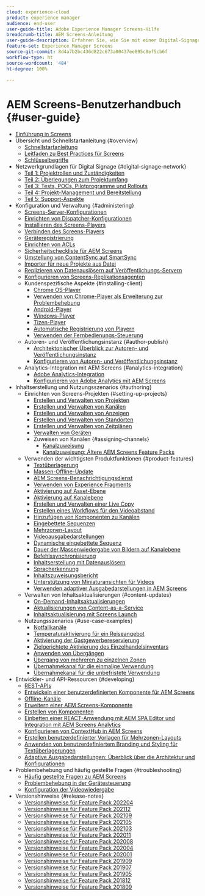 ```yaml
---
cloud: experience-cloud
product: experience manager
audience: end-user
user-guide-title: Adobe Experience Manager Screens-Hilfe
breadcrumb-title: AEM Screens-Anleitung
user-guide-description: Erfahren Sie, wie Sie mit einer Digital-Signage-Lösung dynamische und interaktive digitale Erlebnisse und Interaktionen veröffentlichen können.
feature-set: Experience Manager Screens
source-git-commit: 8d4a7b2bc436d822c673a00437ee895c8ef5cb6f
workflow-type: ht
source-wordcount: '484'
ht-degree: 100%

---
```



# AEM Screens-Benutzerhandbuch {#user-guide}

+ [Einführung in Screens](aem-screens-introduction.md)
+ Übersicht und Schnellstartanleitung {#overview}
   + [Schnellstartanleitung](kickstart-for-aem-screens.md)
   + [Leitfaden zu Best Practices für Screens](https://docs.adobe.com/content/help/de-DE/experience-manager-screens/using/about-guide.html)
   + [Schlüsselbegriffe](screens-glossary.md)
+ Netzwerkgrundlagen für Digital Signage {#digital-signage-network}
   + [Teil 1: Projektrollen und Zuständigkeiten](project-roles-responsibilities.md)
   + [Teil 2: Überlegungen zum Projektumfang](project-considerations.md)
   + [Teil 3: Tests, POCs, Pilotprogramme und Rollouts](testing-pocs-pilots-rollouts.md)
   + [Teil 4: Projekt-Management und Bereitstellung](project-management-and-deployment.md)
   + [Teil 5: Support-Aspekte](support-considerations.md)
+ Konfiguration und Verwaltung {#administering}
   + [Screens-Server-Konfigurationen](configuring-screens-introduction.md)
   + [Einrichten von Dispatcher-Konfigurationen](dispatcher-configurations-aem-screens.md)
   + [Installieren des Screens-Players](installing-screens-player.md)
   + [Verbinden des Screens-Players](working-with-screens-player.md)
   + [Geräteregistrierung](device-registration.md)
   + [Einrichten von ACLs](setting-up-acls.md)
   + [Sicherheitscheckliste für AEM Screens](security-checklist.md)
   + [Umstellung von ContentSync auf SmartSync](smartsync.md)
   + [Importer für neue Projekte aus Datei](project-importer.md)
   + [Replizieren von Datenauslösern auf Veröffentlichungs-Servern](replicating-data-triggers.md)
   + [Konfigurieren von Screens-Replikationsagenten](configure-screens-replication.md)
   + Kundenspezifische Aspekte {#installing-client}
      + [Chrome OS-Player](implementing-chrome-os-player.md)
      + [Verwenden von Chrome-Player als Erweiterung zur Problembehebung](using-chrome-player-as-an-extension.md)
      + [Android-Player](implementing-android-player.md)
      + [Windows-Player](implementing-windows-player.md)
      + [Tizen-Player](tizen-player.md)
      + [Automatische Registrierung von Playern](auto-registration-players.md)
      + [Verwenden der Fernbedienungs-Steuerung](implementing-remote-control.md)
   + Autoren- und Veröffentlichungsinstanz {#author-publish}
      + [Architektonischer Überblick zur Autoren- und Veröffentlichungsinstanz](author-publish-architecture-overview.md)
      + [Konfigurieren von Autoren- und Veröffentlichungsinstanz](author-and-publish.md)
   + Analytics-Integration mit AEM Screens {#analytics-integration}
      + [Adobe Analytics-Integration](adobe-analytics-integration-aem-screens.md)
      + [Konfigurieren von Adobe Analytics mit AEM Screens](configuring-adobe-analytics-aem-screens.md)
+ Inhaltserstellung und Nutzungsszenarios {#authoring}
   + Einrichten von Screens-Projekten {#setting-up-projects}
      + [Erstellen und Verwalten von Projekten](creating-a-screens-project.md)
      + [Erstellen und Verwalten von Kanälen](managing-channels.md)
      + [Erstellen und Verwalten von Anzeigen](managing-displays.md)
      + [Erstellen und Verwalten von Standorten](managing-locations.md)
      + [Erstellen und Verwalten von Zeitplänen](managing-schedules.md)
      + [Verwalten von Geräten](managing-devices.md)
      + Zuweisen von Kanälen {#assigning-channels}
         + [Kanalzuweisung](channel-assignment-latest-fp.md)
         + [Kanalzuweisung: Ältere AEM Screens Feature Packs](channel-assignment.md)
   + Verwenden der wichtigsten Produktfunktionen {#product-features}
      + [Textüberlagerung](text-overlay.md)
      + [Massen-Offline-Update](bulk-offline-update.md)
      + [AEM Screens-Benachrichtigungsdienst](screens-notifications-service.md)
      + [Verwenden von Experience Fragments](experience-fragments-in-screens.md)
      + [Aktivierung auf Asset-Ebene](asset-level-scheduling.md)
      + [Aktivierung auf Kanalebene](channel-level-activation.md)
      + [Erstellen und Verwalten einer Live Copy](managing-livecopy.md)
      + [Erstellen eines Workflows für den Videoabstand](creating-a-video-padding-workflow.md)
      + [Hinzufügen von Komponenten zu Kanälen](adding-components-to-a-channel.md)
      + [Eingebettete Sequenzen](embedded-sequences.md)
      + [Mehrzonen-Layout](multi-zone-layout-aem-screens.md)
      + [Videoausgabedarstellungen](generating-renditions.md)
      + [Dynamische eingebettete Sequenz](dynamic-embedded-sequences.md)
      + [Dauer der Massenwiedergabe von Bildern auf Kanalebene](channel-level-image-playback.md)
      + [Befehlssynchronisierung](using-command-sync.md)
      + [Inhaltserstellung mit Datenauslösern](authoring-data-triggers.md)
      + [Spracherkennung](voice-recognition.md)
      + [Inhaltszuweisungsbericht](content-assignment-report.md)
      + [Unterstützung von Miniaturansichten für Videos](thumbnail-support.md)
      + [Verwenden adaptiver Ausgabedarstellungen in AEM Screens](using-adaptive-renditions.md)
   + Verwalten von Inhaltsaktualisierungen {#content-updates}
      + [On-Demand-Inhaltsaktualisierungen](on-demand-content.md)
      + [Aktualisierungen von Content-as-a-Service](content-update-as-a-service.md)
      + [Inhaltsaktualisierung mit Screens Launch](launches.md)
   + Nutzungsszenarios {#use-case-examples}
      + [Notfallkanäle](emergency-channel.md)
      + [Temperaturaktivierung für ein Reiseangebot](local-temperature-activation.md)
      + [Aktivierung der Gastgewerbereservierung](hospitality-reservation-activation.md)
      + [Zielgerichtete Aktivierung des Einzelhandelsinventars](retail-inventory-activation.md)
      + [Anwenden von Übergängen](applying-transitions.md)
      + [Übergang von mehreren zu einzelnen Zonen](multizone-to-singlezone.md)
      + [Übernahmekanal für die einmalige Verwendung](single-use-takeover-channel.md)
      + [Übernahmekanal für die unbefristete Verwendung](perpetual-takeover-channel.md)
+ Entwickler- und API-Ressourcen {#developing}
   + [REST-APIs](rest-api.md)
   + [Entwickeln einer benutzerdefinierten Komponente für AEM Screens](developing-custom-component-tutorial-develop.md)
   + [Offline-Kanäle](offline-channels.md)
   + [Erweitern einer AEM Screens-Komponente](extending-component-tutorial-develop.md)
   + [Erstellen von Komponenten](creating-components.md)
   + [Einbetten einer REACT-Anwendung mit AEM SPA Editor und Integration mit AEM Screens Analytics](embedding-react-app.md)
   + [Konfigurieren von ContextHub in AEM Screens](configuring-context-hub.md)
   + [Erstellen benutzerdefinierter Vorlagen für Mehrzonen-Layouts](creating-custom-templates-multizone-layouts.md)
   + [Anwenden von benutzerdefiniertem Branding und Styling für Textüberlagerungen](custom-branding-text-overlays.md)
   + [Adaptive Ausgabedarstellungen: Überblick über die Architektur und Konfigurationen](/help/user-guide/adaptive-renditions.md)
+ Problembehebung und häufig gestellte Fragen {#troubleshooting}
   + [Häufig gestellte Fragen zu AEM Screens](aem-screens-faqs.md)
   + [Problembehebung in der Gerätesteuerung](monitoring-screens.md)
   + [Konfiguration der Videowiedergabe](troubleshoot-videos.md)
+ Versionshinweise {#release-notes}
   + [Versionshinweise für Feature Pack 202204](release-notes-fp-202204.md)
   + [Versionshinweise für Feature Pack 202112](release-notes-fp-202112.md)
   + [Versionshinweise für Feature Pack 202109](release-notes-fp-202109.md)
   + [Versionshinweise für Feature Pack 202105](release-notes-fp-202105.md)
   + [Versionshinweise für Feature Pack 202103](release-notes-fp-202103.md)
   + [Versionshinweise für Feature Pack 202011](release-notes-fp-202011.md)
   + [Versionshinweise für Feature Pack 202008](release-notes-fp-202008.md)
   + [Versionshinweise für Feature Pack 202004](release-notes-fp-202004.md)
   + [Versionshinweise für Feature Pack 202001](release-notes-fp-202001.md)
   + [Versionshinweise für Feature Pack 201909](release-notes-fp-201909.md)
   + [Versionshinweise für Feature Pack 201907](release-notes-fp-201907.md)
   + [Versionshinweise für Feature Pack 201905](screens-release-notes-fp-201905.md)
   + [Versionshinweise für Feature Pack 201812](release-notes-fp-201812.md)
   + [Versionshinweise für Feature Pack 201809](screens-release-notes.md)
